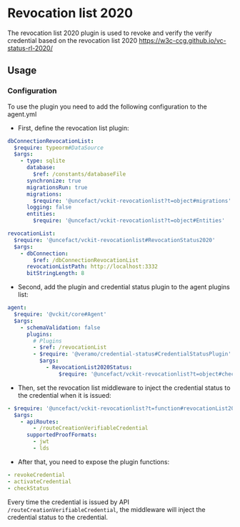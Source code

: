# Revocation list 2020

The revocation list 2020 plugin is used to revoke and verify the verify credential based on the revocation list 2020 https://w3c-ccg.github.io/vc-status-rl-2020/

## Usage

### Configuration

To use the plugin you need to add the following configuration to the agent.yml

- First, define the revocation list plugin:

```yaml
dbConnectionRevocationList:
  $require: typeorm#DataSource
  $args:
    - type: sqlite
      database:
        $ref: /constants/databaseFile
      synchronize: true
      migrationsRun: true
      migrations:
        $require: '@uncefact/vckit-revocationlist?t=object#migrations'
      logging: false
      entities:
        $require: '@uncefact/vckit-revocationlist?t=object#Entities'

revocationList:
  $require: '@uncefact/vckit-revocationlist#RevocationStatus2020'
  $args:
    - dbConnection:
        $ref: /dbConnectionRevocationList
      revocationListPath: http://localhost:3332
      bitStringLength: 8
```

- Second, add the plugin and credential status plugin to the agent plugins list:

```yaml
agent:
  $require: '@vckit/core#Agent'
  $args:
    - schemaValidation: false
      plugins:
        # Plugins
        - $ref: /revocationList
        - $require: '@veramo/credential-status#CredentialStatusPlugin'
          $args:
            - RevocationList2020Status:
                $require: '@uncefact/vckit-revocationlist?t=object#checkStatus'
```

- Then, set the revocation list middleware to inject the credential status to the credential when it is issued:

```yaml
- $require: '@uncefact/vckit-revocationlist?t=function#revocationList2020'
  $args:
    - apiRoutes:
        - /routeCreationVerifiableCredential
      supportedProofFormats:
        - jwt
        - lds
```

- After that, you need to expose the plugin functions:

```yaml
- revokeCredential
- activateCredential
- checkStatus
```

Every time the credential is issued by API `/routeCreationVerifiableCredential`, the middleware will inject the credential status to the credential.
